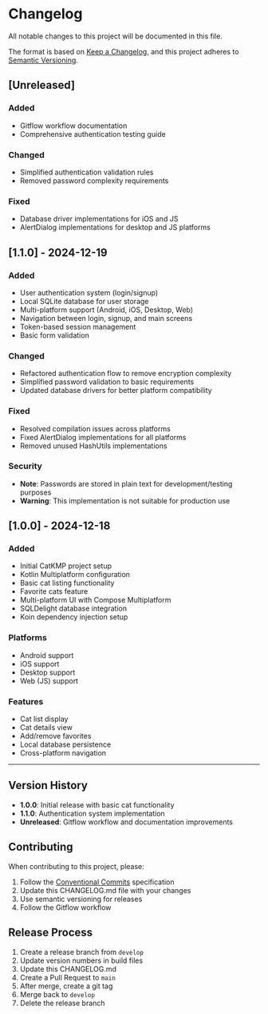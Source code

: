 # Changelog

All notable changes to this project will be documented in this file.

The format is based on [Keep a Changelog](https://keepachangelog.com/en/1.0.0/),
and this project adheres to [Semantic Versioning](https://semver.org/spec/v2.0.0.html).

## [Unreleased]

### Added
- Gitflow workflow documentation
- Comprehensive authentication testing guide

### Changed
- Simplified authentication validation rules
- Removed password complexity requirements

### Fixed
- Database driver implementations for iOS and JS
- AlertDialog implementations for desktop and JS platforms

## [1.1.0] - 2024-12-19

### Added
- User authentication system (login/signup)
- Local SQLite database for user storage
- Multi-platform support (Android, iOS, Desktop, Web)
- Navigation between login, signup, and main screens
- Token-based session management
- Basic form validation

### Changed
- Refactored authentication flow to remove encryption complexity
- Simplified password validation to basic requirements
- Updated database drivers for better platform compatibility

### Fixed
- Resolved compilation issues across platforms
- Fixed AlertDialog implementations for all platforms
- Removed unused HashUtils implementations

### Security
- **Note**: Passwords are stored in plain text for development/testing purposes
- **Warning**: This implementation is not suitable for production use

## [1.0.0] - 2024-12-18

### Added
- Initial CatKMP project setup
- Kotlin Multiplatform configuration
- Basic cat listing functionality
- Favorite cats feature
- Multi-platform UI with Compose Multiplatform
- SQLDelight database integration
- Koin dependency injection setup

### Platforms
- Android support
- iOS support  
- Desktop support
- Web (JS) support

### Features
- Cat list display
- Cat details view
- Add/remove favorites
- Local database persistence
- Cross-platform navigation

---

## Version History

- **1.0.0**: Initial release with basic cat functionality
- **1.1.0**: Authentication system implementation
- **Unreleased**: Gitflow workflow and documentation improvements

## Contributing

When contributing to this project, please:

1. Follow the [Conventional Commits](https://www.conventionalcommits.org/) specification
2. Update this CHANGELOG.md file with your changes
3. Use semantic versioning for releases
4. Follow the Gitflow workflow

## Release Process

1. Create a release branch from `develop`
2. Update version numbers in build files
3. Update this CHANGELOG.md
4. Create a Pull Request to `main`
5. After merge, create a git tag
6. Merge back to `develop`
7. Delete the release branch 